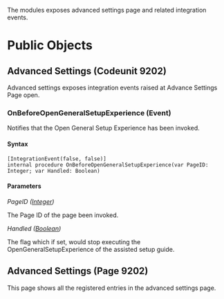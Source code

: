 The modules exposes advanced settings page and related integration events.
 

# Public Objects
## Advanced Settings (Codeunit 9202)
Advanced settings exposes integration events raised at Advance Settings Page open.

### OnBeforeOpenGeneralSetupExperience (Event) <a name="OnBeforeOpenGeneralSetupExperience"></a> 
Notifies that the Open General Setup Experience has been invoked.

#### Syntax
```
[IntegrationEvent(false, false)]
internal procedure OnBeforeOpenGeneralSetupExperience(var PageID: Integer; var Handled: Boolean)
```
#### Parameters
*PageID ([Integer](https://docs.microsoft.com/en-us/dynamics365/business-central/dev-itpro/developer/methods-auto/integer/integer-data-type))* 

The Page ID of the page been invoked.

*Handled ([Boolean](https://docs.microsoft.com/en-us/dynamics365/business-central/dev-itpro/developer/methods-auto/boolean/boolean-data-type))* 

The flag which if set, would stop executing the OpenGeneralSetupExperience of the assisted setup guide.


## Advanced Settings (Page 9202)
This page shows all the registered entries in the advanced settings page.

